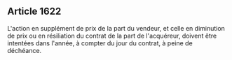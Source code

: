 Article 1622
----
L'action en supplément de prix de la part du vendeur, et celle en diminution de
prix ou en résiliation du contrat de la part de l'acquéreur, doivent être
intentées dans l'année, à compter du jour du contrat, à peine de déchéance.
